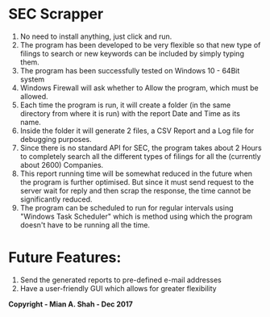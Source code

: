 
# SEC Scrapper

1.	No need to install anything, just click and run.
2.	The program has been developed to be very flexible so that new type of filings to search or new keywords can be included by simply typing them.
3.	The program has been successfully tested on Windows 10 - 64Bit system
4.	Windows Firewall will ask whether to Allow the program, which must be allowed.
5.	Each time the program is run, it will create a folder (in the same directory from where it is run) with the report Date and Time as its name. 
6.	Inside the folder it will generate 2 files, a CSV Report and a Log file for debugging purposes.
7.	Since there is no standard API for SEC, the program takes about 2 Hours to completely search all the different types of filings for all the (currently about 2600) Companies.
8.	This report running time will be somewhat reduced in the future when the program is further optimised. But since it must send request to the server wait for reply and then scrap the response, the time cannot be significantly reduced.
9.	The program can be scheduled to run for regular intervals using "Windows Task Scheduler" which is method using which the program doesn't have to be running all the time.

# Future Features:
1.	Send the generated reports to pre-defined e-mail addresses
2.	Have a user-friendly GUI which allows for greater flexibility



 **Copyright - Mian A. Shah - Dec 2017**
